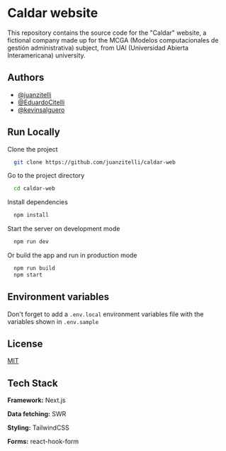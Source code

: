 # Caldar website

This repository contains the source code for the "Caldar" website, a fictional company made up for the MCGA (Modelos computacionales de gestión administrativa) subject, from UAI (Universidad Abierta Interamericana) university.

## Authors

- [@juanzitelli](https://www.github.com/juanzitelli)
- [@EduardoCitelli](https://www.github.com/EduardoCitelli)
- [@kevinsalguero](https://www.github.com/kevinsalguero)

## Run Locally

Clone the project

```bash
  git clone https://github.com/juanzitelli/caldar-web
```

Go to the project directory

```bash
  cd caldar-web
```

Install dependencies

```bash
  npm install
```

Start the server on development mode

```bash
  npm run dev
```

Or build the app and run in production mode

```bash
  npm run build
  npm start
```

## Environment variables
Don't forget to add a `.env.local` environment variables file with the variables shown in `.env.sample`

## License

[MIT](https://choosealicense.com/licenses/mit/)

## Tech Stack

**Framework:** Next.js

**Data fetching:** SWR

**Styling:** TailwindCSS

**Forms:** react-hook-form
